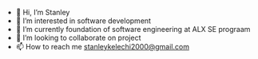 - 👋 Hi, I’m Stanley
- 👀 I’m interested in software development
- 🌱 I’m currently foundation of software engineering at ALX SE prograam
- 💞️ I’m looking to collaborate on project
- 📫 How to reach me stanleykelechi2000@gmail.com

<!---
Stanley2000/Stanley2000 is a ✨ special ✨ repository because its `README.md` (this file) appears on your GitHub profile.
You can click the Preview link to take a look at your changes.
--->
